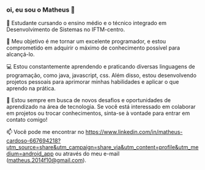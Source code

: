 ### oi, eu sou o Matheus 👋

👋 Estudante cursando o ensino médio e o técnico integrado em Desenvolvimento de Sistemas no IFTM-centro.

🚀 Meu objetivo é me tornar um excelente programador, e estou comprometido em adquirir o máximo de conhecimento possível para alcançá-lo.

💻 Estou constantemente aprendendo e praticando diversas linguagens de programação, como java, javascript, css. Além disso, estou desenvolvendo projetos pessoais para aprimorar minhas habilidades e aplicar o que aprendo na prática.

🌱 Estou sempre em busca de novos desafios e oportunidades de aprendizado na área de tecnologia. Se você está interessado em colaborar em projetos ou trocar conhecimentos, sinta-se à vontade para entrar em contato comigo!

📫 Você pode me encontrar no https://www.linkedin.com/in/matheus-cardoso-667694218?utm_source=share&utm_campaign=share_via&utm_content=profile&utm_medium=android_app ou através do meu e-mail (matheus.2014f10@gmail.com).



